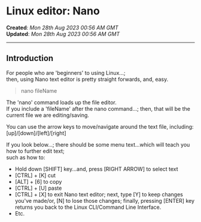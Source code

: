 # Linux editor: Nano  

**Created**: *Mon 28th Aug 2023 00:56 AM GMT*   
**Updated**: *Mon 28th Aug 2023 00:56 AM GMT* 

-----

## Introduction

For people who are 'beginners' to using Linux...;  
then, using Nano text editor is pretty straight forwards, and, easy.  

>nano fileName  

The 'nano' command loads up the file editor.  
If you include a 'fileName' after the nano command...; then, that will be the current file we are editing/saving.  

You can use the arrow keys to move/navigate around the text file, including:      
[up]/[down]/[left]/[right]     

If you look below...; there should be some menu text...which will teach you how to further edit text;  
such as how to: 

- Hold down [SHIFT] key...and, press [RIGHT ARROW] to select text  
- [CTRL] + [K] cut   
- [ALT] + [6] to copy  
- [CTRL] + [U] paste  
- [CTRL] + [X] to exit Nano text editor; next, type [Y] to keep changes you've made/or, [N] to lose those changes; finally, pressing [ENTER] key returns you back to the Linux CLI/Command Line Interface.     
- Etc. 


 
